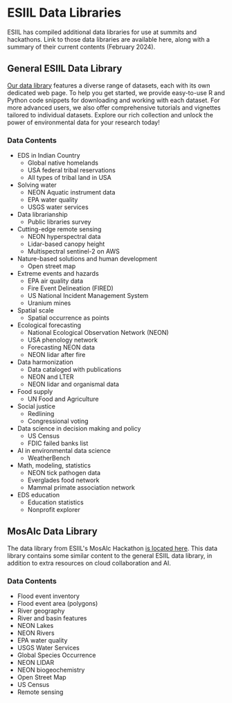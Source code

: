 # ESIIL Data Libraries

ESIIL has compiled additional data libraries for use at summits and hackathons. Link to those data libraries are available here, along with a summary of their current contents (February 2024).

## General ESIIL Data Library

[Our data library](https://cu-esiil.github.io/data-library/) features a diverse range of datasets, each with its own dedicated web page. To help you get started, we provide easy-to-use R and Python code snippets for downloading and working with each dataset. For more advanced users, we also offer comprehensive tutorials and vignettes tailored to individual datasets. Explore our rich collection and unlock the power of environmental data for your research today!

### Data Contents
- EDS in Indian Country
  - Global native homelands
  - USA federal tribal reservations
  - All types of tribal land in USA
- Solving water
  - NEON Aquatic instrument data
  - EPA water quality
  - USGS water services
- Data librarianship
  - Public libraries survey
- Cutting-edge remote sensing
  - NEON hyperspectral data
  - Lidar-based canopy height
  - Multispectral sentinel-2 on AWS
- Nature-based solutions and human development
  - Open street map
- Extreme events and hazards
  - EPA air quality data
  - Fire Event Delineation (FIRED)
  - US National Incident Management System
  - Uranium mines
- Spatial scale
  - Spatial occurrence as points
- Ecological forecasting
  - National Ecological Observation Network (NEON)
  - USA phenology network
  - Forecasting NEON data
  - NEON lidar after fire
- Data harmonization
  - Data cataloged with publications
  - NEON and LTER
  - NEON lidar and organismal data
- Food supply
  - UN Food and Agriculture
- Social justice
  - Redlining
  - Congressional voting
- Data science in decision making and policy
  - US Census
  - FDIC failed banks list
- AI in environmental data science
  - WeatherBench
- Math, modeling, statistics
  - NEON tick pathogen data
  - Everglades food network
  - Mammal primate association network
- EDS education
  - Education statistics
  - Nonprofit explorer

## MosAIc Data Library

The data library from ESIIL's MosAIc Hackathon [is located here](https://cu-esiil.github.io/hackathon2023_datacube/). This data library contains some similar content to the general ESIIL data library, in addition to extra resources on cloud collaboration and AI.

### Data Contents
- Flood event inventory
- Flood event area (polygons)
- River geography
- River and basin features
- NEON Lakes
- NEON Rivers
- EPA water quality
- USGS Water Services
- Global Species Occurrence
- NEON LIDAR
- NEON biogeochemistry
- Open Street Map
- US Census
- Remote sensing
